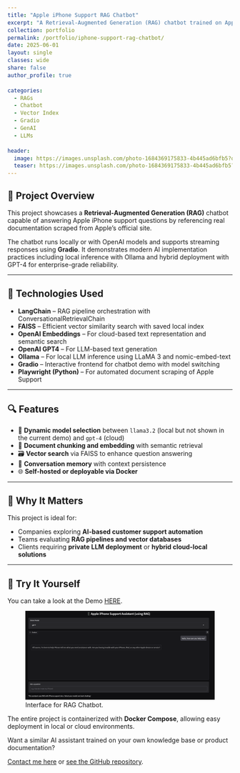 ```yaml
---
title: "Apple iPhone Support RAG Chatbot"
excerpt: "A Retrieval-Augmented Generation (RAG) chatbot trained on Apple iPhone support articles using LangChain, Ollama, OpenAI, and Gradio."
collection: portfolio
permalink: /portfolio/iphone-support-rag-chatbot/
date: 2025-06-01
layout: single
classes: wide
share: false
author_profile: true

categories:
  - RAGs
  - Chatbot
  - Vector Index
  - Gradio
  - GenAI
  - LLMs

header:
  image: https://images.unsplash.com/photo-1684369175833-4b445ad6bfb5?q=80&w=3796&auto=format&fit=crop&ixlib=rb-4.1.0&ixid=M3wxMjA3fDB8MHxwaG90by1wYWdlfHx8fGVufDB8fHx8fA%3D%3D
  teaser: https://images.unsplash.com/photo-1684369175833-4b445ad6bfb5?q=80&w=3796&auto=format&fit=crop&ixlib=rb-4.1.0&ixid=M3wxMjA3fDB8MHxwaG90by1wYWdlfHx8fGVufDB8fHx8fA%3D%3D
---
```


## 🧠 Project Overview

This project showcases a **Retrieval-Augmented Generation (RAG)** chatbot capable of answering Apple iPhone support questions by referencing real documentation scraped from Apple’s official site.

The chatbot runs locally or with OpenAI models and supports streaming responses using **Gradio**. It demonstrates modern AI implementation practices including local inference with Ollama and hybrid deployment with GPT-4 for enterprise-grade reliability.

---

## 🔧 Technologies Used

- **LangChain** – RAG pipeline orchestration with ConversationalRetrievalChain
- **FAISS** – Efficient vector similarity search with saved local index
- **OpenAI Embeddings** – For cloud-based text representation and semantic search
- **OpenAI GPT4** – For LLM-based text generation
- **Ollama** – For local LLM inference using LLaMA 3 and nomic-embed-text
- **Gradio** – Interactive frontend for chatbot demo with model switching
- **Playwright (Python)** – For automated document scraping of Apple Support

---

## 🔍 Features

- 🔄 **Dynamic model selection** between `llama3.2` (local but not shown in the current demo) and `gpt-4` (cloud)
- 🧩 **Document chunking and embedding** with semantic retrieval
- 🗃️ **Vector search** via FAISS to enhance question answering
- 💬 **Conversation memory** with context persistence
- 🌐 **Self-hosted or deployable via Docker**

---

## 🎯 Why It Matters

This project is ideal for:

- Companies exploring **AI-based customer support automation**
- Teams evaluating **RAG pipelines and vector databases**
- Clients requiring **private LLM deployment** or **hybrid cloud-local solutions**

---

## 🚀 Try It Yourself

You can take a look at the Demo [HERE](https://chatbot.jairgs.vip).

<figure>
    <a href="/assets/postsImages/rag-chatbot.png"><img src="/assets/postsImages/rag-chatbot.png"></a>
    <figcaption>Interface for RAG Chatbot.</figcaption>
</figure>

The entire project is containerized with **Docker Compose**, allowing easy deployment in local or cloud environments.

Want a similar AI assistant trained on your own knowledge base or product documentation?

[Contact me here](mailto:jair.garzas@gmail.com) or [see the GitHub repository](https://github.com/jairgs/iphone-support).
